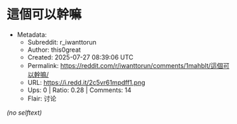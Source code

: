 # 這個可以幹嘛

- Metadata:
  - Subreddit: r_iwanttorun
  - Author: this0great
  - Created: 2025-07-27 08:39:06 UTC
  - Permalink: https://reddit.com/r/iwanttorun/comments/1mahblt/這個可以幹嘛/
  - URL: https://i.redd.it/2c5vr61mpdff1.png
  - Ups: 0 | Ratio: 0.28 | Comments: 14
  - Flair: 讨论

_(no selftext)_
